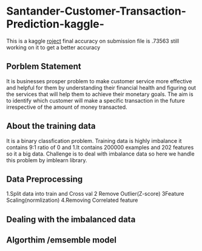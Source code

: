 # Santander-Customer-Transaction-Prediction-kaggle-
This is a kaggle [roject](https://www.kaggle.com/nikitaomare/kernela4cb13745e) final accuracy on submission file is .73563 still working on it to get a better accuracy
## Porblem Statement
It is businesses prosper problem to make customer service more effective and helpful for them by understanding their financial health and figuring out the services that will help them  to achieve their monetary goals. The aim is to identify which customer will make a specific transaction in the future irrespective of the amount of money transacted.

## About the training data
It is a binary classfication problem. Training data is highly imbalance it contains 9:1 ratio of 0 and 1.It contains 200000 examples 
and 202 features so it a big data. Challenge is to deal with imbalance data so here we handle this problem by imblearn library.

## Data Preprocessing
1.Split data into train and Cross val
2 Remove Outlier(Z-score)
3Feature Scaling(normlization)
4.Removing Correlated feature

## Dealing with the imbalanced data



## Algorthim /emsemble model



